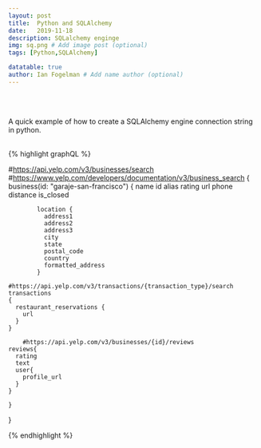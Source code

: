 ```yaml
---
layout: post
title:  Python and SQLAlchemy
date:   2019-11-18
description: SQLalchemy enginge
img: sq.png # Add image post (optional)
tags: [Python,SQLAlchemy]

datatable: true
author: Ian Fogelman # Add name author (optional)
---
```

<meta property="og:title" content="Python and SQLAlchemy">
<meta property="og:description" content="A blog by Ian Fogelman.">
<meta property="og:image" content="https://repository-images.githubusercontent.com/190807493/a3610e80-bed1-11e9-87ac-2a4f0aa3b2ee">
<meta property="og:url" content="https://repository-images.githubusercontent.com/190807493/a3610e80-bed1-11e9-87ac-2a4f0aa3b2ee">

<br>
<br>

A quick example of how to create a SQLAlchemy engine connection string in python.
<br>
<br>

{% highlight graphQL %}

#https://api.yelp.com/v3/businesses/search
#https://www.yelp.com/developers/documentation/v3/business_search
{
    business(id: "garaje-san-francisco") {
        name
        id
        alias
        rating
        url
        phone
    		distance
    		is_closed
    
    		location {
    		  address1
    		  address2
    		  address3
    		  city
    		  state
    		  postal_code
    		  country
    		  formatted_address
    		}
    
    #https://api.yelp.com/v3/transactions/{transaction_type}/search
    transactions
    {
      restaurant_reservations {
        url
      }
    }
    
		#https://api.yelp.com/v3/businesses/{id}/reviews
    reviews{
      rating
      text
      user{
        profile_url
      }
    }
    
    }  
}

{% endhighlight %}
